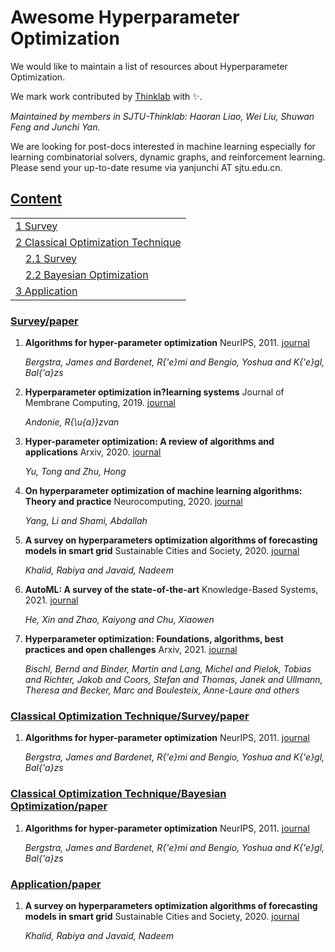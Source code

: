 # Awesome Hyperparameter Optimization
We would like to maintain a list of resources about Hyperparameter Optimization. 

We mark work contributed by [Thinklab](http://thinklab.sjtu.edu.cn) with ✨.

*Maintained by members in SJTU-Thinklab: Haoran Liao, Wei Liu, Shuwan Feng and Junchi Yan.*

We are looking for post-docs interested in machine learning especially for learning combinatorial solvers, dynamic graphs, and reinforcement learning. Please send your up-to-date resume via yanjunchi AT sjtu.edu.cn.

## [Content](#content)

<!-- <tr><td><a href="#survey-papers">1. Survey</a></td></tr>  -->
<table>

<tr>
	<td><a href=#survey>1 Survey</a></td>
</tr>
<tr>
	<td><a href=#classical-optimization-technique>2 Classical Optimization Technique</a></td>
</tr>
<tr>
	<td>&emsp;<a href=#classical-optimization-techniquesurvey>2.1 Survey</a></td>
</tr>
<tr>
	<td>&emsp;<a href=#classical-optimization-techniquebayesian-optimization>2.2 Bayesian Optimization</a></td>
</tr>
<tr>
	<td><a href=#application>3 Application</a></td>
</tr>
</table>




### [Survey/paper](#content)

1. **Algorithms for hyper-parameter optimization** NeurIPS, 2011. [journal](https://proceedings.neurips.cc/paper/2011/file/86e8f7ab32cfd12577bc2619bc635690-Paper.pdf)

    *Bergstra, James and Bardenet, R{\'e}mi and Bengio, Yoshua and K{\'e}gl, Bal{\'a}zs*

2. **Hyperparameter optimization in?learning systems** Journal of Membrane Computing, 2019. [journal](https://link.springer.com/article/10.1007/s41965-019-00023-0)

    *Andonie, R{\u{a}}zvan*

3. **Hyper-parameter optimization: A review of algorithms and applications** Arxiv, 2020. [journal](https://arxiv.org/pdf/2003.05689.pdf)

    *Yu, Tong and Zhu, Hong*

4. **On hyperparameter optimization of machine learning algorithms: Theory and practice** Neurocomputing, 2020. [journal](https://arxiv.org/pdf/2007.15745.pdf)

    *Yang, Li and Shami, Abdallah*

5. **A survey on hyperparameters optimization algorithms of forecasting models in smart grid** Sustainable Cities and Society, 2020. [journal](https://www.researchgate.net/profile/Nadeem-Javaid/publication/341464056_A_Survey_on_Hyperparameters_Optimization_Algorithms_of_Forecasting_Models_in_Smart_Grid/links/5ec2f1e192851c11a873ffbf/A-Survey-on-Hyperparameters-Optimization-Algorithms-of-Forecasting-Models-in-Smart-Grid.pdf)

    *Khalid, Rabiya and Javaid, Nadeem*

6. **AutoML: A survey of the state-of-the-art** Knowledge-Based Systems, 2021. [journal](https://arxiv.org/pdf/1908.00709.pdf?arxiv.org)

    *He, Xin and Zhao, Kaiyong and Chu, Xiaowen*

7. **Hyperparameter optimization: Foundations, algorithms, best practices and open challenges** Arxiv, 2021. [journal](https://arxiv.org/pdf/2107.05847.pdf)

    *Bischl, Bernd and Binder, Martin and Lang, Michel and Pielok, Tobias and Richter, Jakob and Coors, Stefan and Thomas, Janek and Ullmann, Theresa and Becker, Marc and Boulesteix, Anne-Laure and others*

### [Classical Optimization Technique/Survey/paper](#content)

1. **Algorithms for hyper-parameter optimization** NeurIPS, 2011. [journal](https://proceedings.neurips.cc/paper/2011/file/86e8f7ab32cfd12577bc2619bc635690-Paper.pdf)

    *Bergstra, James and Bardenet, R{\'e}mi and Bengio, Yoshua and K{\'e}gl, Bal{\'a}zs*

### [Classical Optimization Technique/Bayesian Optimization/paper](#content)

1. **Algorithms for hyper-parameter optimization** NeurIPS, 2011. [journal](https://proceedings.neurips.cc/paper/2011/file/86e8f7ab32cfd12577bc2619bc635690-Paper.pdf)

    *Bergstra, James and Bardenet, R{\'e}mi and Bengio, Yoshua and K{\'e}gl, Bal{\'a}zs*

### [Application/paper](#content)

1. **A survey on hyperparameters optimization algorithms of forecasting models in smart grid** Sustainable Cities and Society, 2020. [journal](https://www.researchgate.net/profile/Nadeem-Javaid/publication/341464056_A_Survey_on_Hyperparameters_Optimization_Algorithms_of_Forecasting_Models_in_Smart_Grid/links/5ec2f1e192851c11a873ffbf/A-Survey-on-Hyperparameters-Optimization-Algorithms-of-Forecasting-Models-in-Smart-Grid.pdf)

    *Khalid, Rabiya and Javaid, Nadeem*

